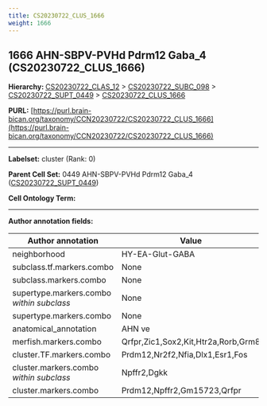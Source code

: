 ```yaml
---
title: CS20230722_CLUS_1666
weight: 1666
---
```

## 1666 AHN-SBPV-PVHd Pdrm12 Gaba_4 (CS20230722_CLUS_1666)
<b>Hierarchy: </b>
[CS20230722_CLAS_12](../CS20230722_CLAS_12) >
[CS20230722_SUBC_098](../CS20230722_SUBC_098) >
[CS20230722_SUPT_0449](../CS20230722_SUPT_0449) >
[CS20230722_CLUS_1666](../CS20230722_CLUS_1666)

**PURL:** [https://purl.brain-bican.org/taxonomy/CCN20230722/CS20230722_CLUS_1666](https://purl.brain-bican.org/taxonomy/CCN20230722/CS20230722_CLUS_1666)

---


**Labelset:** cluster (Rank: 0)

**Parent Cell Set:** 0449 AHN-SBPV-PVHd Pdrm12 Gaba_4 ([CS20230722_SUPT_0449](../CS20230722_SUPT_0449))



**Cell Ontology Term:** 

[MARKER GENES.]: #


---

[TRANSFERRED ANNOTATIONS.]: #


[AUTHOR ANNOTATION FIELDS.]: #


**Author annotation fields:**

| Author annotation | Value |
|-------------------|-------|
|neighborhood|HY-EA-Glut-GABA|
|subclass.tf.markers.combo|None|
|subclass.markers.combo|None|
|supertype.markers.combo _within subclass_|None|
|supertype.markers.combo|None|
|anatomical_annotation|AHN ve|
|merfish.markers.combo|Qrfpr,Zic1,Sox2,Kit,Htr2a,Rorb,Grm8|
|cluster.TF.markers.combo|Prdm12,Nr2f2,Nfia,Dlx1,Esr1,Fos|
|cluster.markers.combo _within subclass_|Npffr2,Dgkk|
|cluster.markers.combo|Prdm12,Npffr2,Gm15723,Qrfpr|

